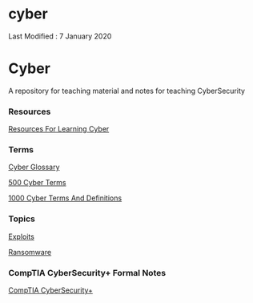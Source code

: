 # cyber

Last Modified : 7 January 2020

# Cyber

A repository for teaching material and notes for teaching CyberSecurity

### Resources

[Resources For Learning Cyber](cyber/Resources%20For%20Learning%20Cyber.md)

### Terms

[Cyber Glossary](cyber/Cyber%20Glossary.md)

[500 Cyber Terms](cyber/500%20Cyber%20Terms.md)

[1000 Cyber Terms And Definitions](cyber/1000%20Cyber%20Terms%20And%20Definitions.md)

### Topics

[Exploits](cyber/Exploits.md)

[Ransomware](cyber/Ransomware.md)

### CompTIA CyberSecurity+ Formal Notes

[CompTIA CyberSecurity+](cyber/CompTIA%20CyberSecurity.md)